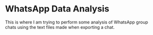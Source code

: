 # WhatsApp Data Analysis

This is where I am trying to perform some analysis of WhatsApp group chats using the text files made when exporting a chat.
